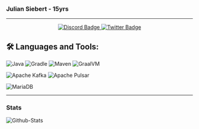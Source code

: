 ### Julian Siebert - 15yrs

---
<div id="badges" align="center">
  <a href="https://discordapp.com/users/652574214729236490">
    <img src="https://img.shields.io/badge/Discord-gray?style=for-the-badge&logo=discord&logoColor=white" alt="Discord Badge"/>
  </a>
  <a href="https://twitter.com/verklicktl">
    <img src="https://img.shields.io/badge/Twitter-blue?style=for-the-badge&logo=twitter&logoColor=white" alt="Twitter Badge"/>
  </a>
</div>

## 🛠️ Languages and Tools:
![Java](https://img.shields.io/badge/java-%23c39054.svg?style=for-the-badge&logo=java&logoColor=white)
![Gradle](https://img.shields.io/badge/gradle-%23794d65.svg?style=for-the-badge&logo=gradle&logoColor=white)
![Maven](https://img.shields.io/badge/maven-%23c2cfda.svg?style=for-the-badge&logo=apachemaven&logoColor=black)
![GraalVM](https://img.shields.io/badge/graalvm-%232e69ba.svg?style=for-the-badge&logoColor=white)

![Apache Kafka](https://img.shields.io/badge/apache%20kafka-%23cc6225.svg?style=for-the-badge&logo=apachekafka&logoColor=white)
![Apache Pulsar](https://img.shields.io/badge/apache%20pulsar-%2300a6ff.svg?style=for-the-badge&logo=apachepulsar&logoColor=white)

![MariaDB](https://img.shields.io/badge/mariadb-%23334dab.svg?style=for-the-badge&logo=mariadb&logoColor=white)

---
### Stats

![Github-Stats](https://github-readme-stats.vercel.app/api?username=julian-siebert&show_icons=true&theme=dracula)
